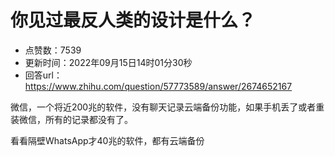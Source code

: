 # 你见过最反人类的设计是什么？
- 点赞数：7539
- 更新时间：2022年09月15日14时01分30秒
- 回答url：https://www.zhihu.com/question/57773589/answer/2674652167
<body>
 <p data-pid="DP93d4Yu">微信，一个将近200兆的软件，没有聊天记录云端备份功能，如果手机丢了或者重装微信，所有的记录都没有了。</p>
 <p data-pid="fzi1t6vP">看看隔壁WhatsApp才40兆的软件，都有云端备份</p>
</body>
